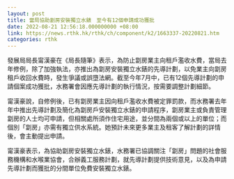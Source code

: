 ```yaml
---
layout: post
title: 當局協助劏房安裝獨立水錶　至今有12個申請成功獲批
date: 2022-08-21 12:56:18.000000000 +08:00
link: https://news.rthk.hk/rthk/ch/component/k2/1663337-20220821.htm
categories: rthk
---
```


發展局局長甯漢豪在《局長隨筆》表示，為防止劏房業主向租戶濫收水費，當局去年修例，除了加強執法，亦推出為劏房安裝獨立水錶的先導計劃，以免業主向劏房租戶收回水費時，發生爭議或誤墮法網。截至今年7月中，已有12個先導計劃的申請個案成功獲批，水務署會因應先導計劃的執行情況，按需要調整計劃細節。

甯漢豪說，自修例後，已有劏房業主因向租戶濫收水費被定罪罰款，而水務署去年年中推出先導計劃及簡化為劏房戶安裝獨立水錶的申請程序，劏房業主或負責管理劏房的人士均可申請，但相關處所須作住宅用途，並分間為兩個或以上的單位；而個別「劏房」亦需有獨立供水系統。她預計未來更多業主及租客了解計劃的詳情後，會主動提出申請。

甯漢豪表示，為協助劏房安裝獨立水錶，水務署已協調關注「劏房」問題的社會服務機構和水喉業協會，合辦義工服務計劃，就先導計劃提供技術意見，以及為申請先導計劃而獲批的分間單位免費安裝獨立水錶。
